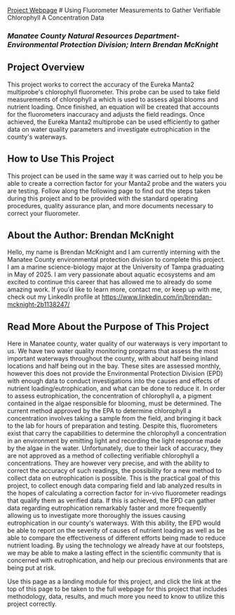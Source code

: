 [Project Webpage](https://brendanmck5812.github.io/Final1/) \# Using Fluorometer Measurements to Gather Verifiable Chlorophyll A Concentration Data

### *Manatee County Natural Resources Department-Environmental Protection Division; Intern Brendan McKnight*

## Project Overview

This project works to correct the accuracy of the Eureka Manta2 multiprobe's chlorophyll fluorometer. This probe can be used to take field measurements of chlorophyll a which is used to assess algal blooms and nutrient loading. Once finished, an equation will be created that accounts for the fluorometers inaccuracy and adjusts the field readings. Once achieved, the Eureka Manta2 multiprobe can be used efficiently to gather data on water quality parameters and investigate eutrophication in the county's waterways.

## How to Use This Project

This project can be used in the same way it was carried out to help you be able to create a correction factor for your Manta2 probe and the waters you are testing. Follow along the following page to find out the steps taken during this project and to be provided with the standard operating procedures, quality assurance plan, and more documents necessary to correct your fluorometer.

## About the Author: Brendan McKnight

Hello, my name is Brendan McKnight and I am currently interning with the Manatee County environmental protection division to complete this project. I am a marine science-biology major at the University of Tampa graduating in May of 2025. I am very passionate about aquatic ecosystems and am excited to continue this career that has allowed me to already do some amazing work. If you'd like to learn more, contact me, or keep up with me, check out my LinkedIn profile at <https://www.linkedin.com/in/brendan-mcknight-2b1138247/>

## Read More About the Purpose of This Project

Here in Manatee county, water quality of our waterways is very important to us. We have two water quality monitoring programs that assess the most important waterways throughout the county, with about half being inland locations and half being out in the bay. These sites are assessed monthly, however this does not provide the Environmental Protection Division (EPD) with enough data to conduct investigations into the causes and effects of nutrient loading/eutrophication, and what can be done to reduce it. In order to assess eutrophication, the concentration of chlorophyll a, a pigment contained in the algae responsible for blooming, must be determined. The current method approved by the EPA to determine chlorophyll a concentration involves taking a sample from the field, and bringing it back to the lab for hours of preparation and testing. Despite this, fluorometers exist that carry the capabilities to determine the chlorophyll a concentration in an environment by emitting light and recording the light response made by the algae in the water. Unfortunately, due to their lack of accuracy, they are not approved as a method of collecting verifiable chlorophyll a concentrations. They are however very precise, and with the ability to correct the accuracy of such readings, the possibility for a new method to collect data on eutrophication is possible. This is the practical goal of this project, to collect enough data comparing field and lab analyzed results in the hopes of calculating a correction factor for in-vivo fluorometer readings that qualify them as verified data. If this is achieved, the EPD can gather data regarding eutrophication remarkably faster and more frequently allowing us to investigate more thoroughly the issues causing eutrophication in our county's waterways. With this ability, the EPD would be able to report on the severity of causes of nutrient loading as well as be able to compare the effectiveness of different efforts being made to reduce nutrient loading. By using the technology we already have at our footsteps, we may be able to make a lasting effect in the scientific community that is concerned with eutrophication, and help our precious environments that are being put at risk.

Use this page as a landing module for this project, and click the link at the top of this page to be taken to the full webpage for this project that includes methodology, data, results, and much more you need to know to utilize this project correctly.

